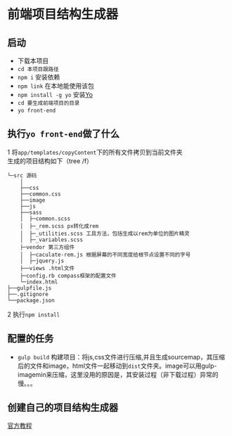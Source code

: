 # 前端项目结构生成器
## 启动
* 下载本项目
* `cd 本项目跟路径`
* `npm i` 安装依赖
* `npm link` 在本地能使用该包
* `npm install -g yo` 安装[Yo](https://github.com/yeoman/yo)
* `cd 要生成前端项目的目录`
* `yo front-end`

## 执行`yo front-end`做了什么
1 将`app/templates/copyContent`下的所有文件拷贝到当前文件夹    
生成的项目结构如下（tree /f）

```
└─src 源码
    │
    ├──css
    ├──common.css
    ├──image
    ├──js
    ├──sass
    │  ├─common.scss
    │  ├─_rem.scss px转化成rem
    │  ├─_utilities.scss 工具方法，包括生成以rem为单位的图片精灵
    │  ├─_variables.scss
    ├─vendor 第三方组件
    │  ├─caculate-rem.js 根据屏幕的不同宽度给根节点设置不同的字号
    │  ├─jquery.js
    ├──views .html文件
    ├─config.rb compass框架的配置文件
    └─index.html
├──gulpfile.js
├──.gitignore
└──package.json
```

2 执行`npm install`


## 配置的任务
* `gulp build` 构建项目：将js,css文件进行压缩,并且生成sourcemap，其压缩后的文件和image，html文件一起移动到`dist`文件夹。image可以用gulp-imagemin来压缩，这里没用的原因是，其安装过程（非下载过程）异常的慢。。。

## 创建自己的项目结构生成器
[官方教程](http://yeoman.io/authoring/)